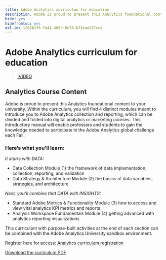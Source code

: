 ```yaml
---
title: Adobe Analytics curriculum for education
description: Adobe is proud to present this Analytics foundational content to your university. Within the curriculum, you will find 4 distinct modules meant to introduce you to Adobe Analytics collection and reporting, which can be divided and folded into digital analytics or marketing courses. This introductory manual will enable professors and students to gain the knowledge needed to participate in the Adobe Analytics global challenge each Fall.
hide: yes
hidefromtoc: yes
exl-id: 1202b1f6-fa41-465d-8e76-b7feae217cce
---
```

# Adobe Analytics curriculum for education

>[!VIDEO](https://video.tv.adobe.com/v/334350/?quality=12&learn=on)

## Analytics Course Content

Adobe is proud to present this Analytics foundational content to your university. Within the curriculum, you will find 4 distinct modules meant to introduce you to Adobe Analytics collection and reporting, which can be divided and folded into digital analytics or marketing courses. This introductory manual will enable professors and students to gain the knowledge needed to participate in the Adobe Analytics global challenge each Fall. 

### Here’s what you’ll learn:

*It starts with DATA:*

* Data Collection Module (1) the framework of data implementation, collection, reporting, and validation 
* Data Strategy & Architecture Module (2) the basics of data variables, strategies, and architecture 

*Next, you’ll combine that DATA with INSIGHTS:*

* Standard Adobe Metrics & Functionality Module (3) how to access and view vital analytics KPI metrics and reports 
* Analysis Workspace Fundamentals Module (4) getting advanced with analytics reporting visualizations 

This curriculum with purpose-built activities at the end of each section can be combined with the Adobe Analytics University sandbox environment. 

Register here for access: [Analytics curriculum registration](https://experienceleague.adobe.com/landing/analytics-university/)

[Download the curriculum PDF](assets/Adobe-Analytics-Curriculum_2021.pdf)
